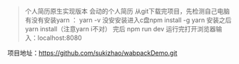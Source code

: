 
> 个人简历原生实现版本
会动的个人简历
从git下载完项目，先检测自己电脑有没有安装yarn ：   yarn -v
没安安装进入c盘npm install -g yarn
安装之后yarn install（注意yarn i不对）
完后 npm run dev
运行完打开浏览器输入：localhost:8080

项目地址：https://github.com/sukizhao/wabpackDemo.git








